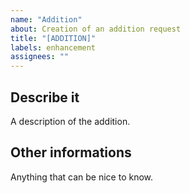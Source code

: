 ```yaml
---
name: "Addition"
about: Creation of an addition request
title: "[ADDITION]"
labels: enhancement
assignees: ""
---
```


## Describe it

A description of the addition.

## Other informations

Anything that can be nice to know.
